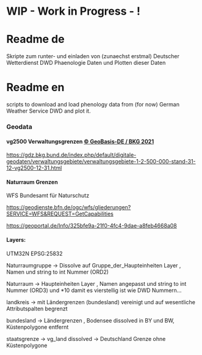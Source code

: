 
# WIP - Work in Progress - !

# Readme de

Skripte zum runter- und einladen von (zunaechst erstmal) Deutscher Wetterdienst DWD Phaenologie Daten und Plotten dieser Daten 


# Readme en 

scripts to download and load phenology data from (for now) German Weather Service DWD and plot it.




### Geodata 
#### vg2500 Verwaltungsgrenzen [© GeoBasis-DE / BKG 2021](http://www.bkg.bund.de)


https://gdz.bkg.bund.de/index.php/default/digitale-geodaten/verwaltungsgebiete/verwaltungsgebiete-1-2-500-000-stand-31-12-vg2500-12-31.html

#### Naturraum Grenzen 
WFS Bundesamt für Naturschutz

https://geodienste.bfn.de/ogc/wfs/gliederungen?SERVICE=WFS&REQUEST=GetCapabilities

https://geoportal.de/Info/325bfe9a-21f0-4fc4-9dae-a8feb4668a08


#### Layers: 
UTM32N EPSG:25832 

Naturraumgruppe -> Dissolve auf Gruppe_der_Haupteinheiten Layer , Namen und string to int Nummer (ORD2)

Naturraum -> Haupteinheiten Layer , Namen angepasst und string to int Nummer (ORD3)  und *10 damit es vierstellig ist wie DWD Nummern... 

landkreis -> mit Ländergrenzen (bundesland) vereinigt und auf wesentliche Attributspalten begrenzt

bundesland -> Ländergrenzen , Bodensee dissolved in BY und BW, Küstenpolygone entfernt

staatsgrenze -> vg_land dissolved -> Deutschland Grenze ohne Küstenpolygone




